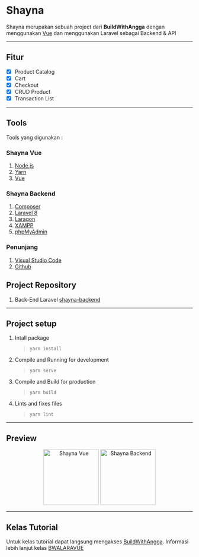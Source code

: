 # Shayna
Shayna merupakan sebuah project dari **BuildWithAngga** dengan menggunakan [Vue](http://bit.ly/BWALARAVUE "Shayna Vue") dan menggunakan Laravel sebagai Backend & API

---
## Fitur
- [x] Product Catalog
- [x] Cart
- [x] Checkout
- [x] CRUD Product
- [x] Transaction List
---
## Tools
Tools yang digunakan :
### Shayna Vue
1. [Node.js](https://nodejs.org/)
2. [Yarn](https://yarnpkg.com/)
3. [Vue](https://vuejs.org/)
### Shayna Backend
1. [Composer](https://getcomposer.org/)
2. [Laravel 8](https://laravel.com/)
3. [Laragon](https://laragon.org/)
4. [XAMPP](https://www.apachefriends.org/)
5. [phpMyAdmin](https://www.phpmyadmin.net/)
### Penunjang
1. [Visual Studio Code](https://code.visualstudio.com/)
2. [Github](https://github.com/)
## Project Repository
1. Back-End Laravel [shayna-backend](https://github.com/arnoldarmandosuwuh/shayna-backend "Shayna Backend")
---
## Project setup
1. Intall package
   > `yarn install`
2. Compile and Running for development
   > `yarn serve`
3. Compile and Build for production
   > `yarn build`
4. Lints and fixes files
   > `yarn lint`
---
## Preview
<p align="center">
<img src="https://user-images.githubusercontent.com/33775307/111486139-cfa5d680-8769-11eb-8438-baafa03d39ea.png" height="150" alt="Shayna Vue">
<img src="https://user-images.githubusercontent.com/33775307/111487554-0cbe9880-876b-11eb-80c3-82b072956b93.png" height="150" alt="Shayna Backend">
</p>

---
## Kelas Tutorial
Untuk kelas tutorial dapat langsung mengakses [BuildWithAngga](https://www.buildwithangga.com/kelas "Kelas BuildWithAngga"). Informasi lebih lanjut kelas [BWALARAVUE](http://bit.ly/BWALARAVUE "BWALARAVUE")